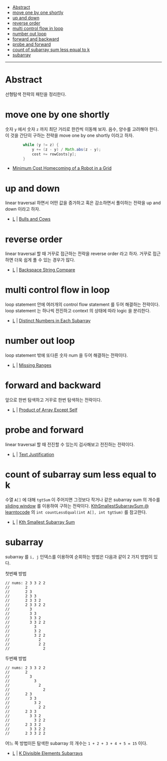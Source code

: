 - [Abstract](#abstract)
- [move one by one shortly](#move-one-by-one-shortly)
- [up and down](#up-and-down)
- [reverse order](#reverse-order)
- [multi control flow in loop](#multi-control-flow-in-loop)
- [number out loop](#number-out-loop)
- [forward and backward](#forward-and-backward)
- [probe and forward](#probe-and-forward)
- [count of subarray sum less equal to k](#count-of-subarray-sum-less-equal-to-k)
- [subarray](#subarray)

---

# Abstract

선형탐색 전략의 패턴을 정리한다.

# move one by one shortly

숫자 `y` 에서 숫자 `z` 까지 최단 거리로 한칸씩 이동해 보자. 음수, 양수를 고려해야 한다. 이 것을 간단히 구하는 전략을 move one by one shortly 이라고 하자.

```java
        while (y != z) {
            y += (z - y) / Math.abs(z - y);
            cost += rowCosts[y];
        }
```

* [Minimum Cost Homecoming of a Robot in a Grid](https://leetcode.com/problems/minimum-cost-homecoming-of-a-robot-in-a-grid/)

# up and down

linear traversal 하면서 어떤 값을 증가하고 혹은 감소하면서 풀이하는 전략을 up and down 이라고 하자.

* [L](/leetcode/BullsandCows/README.md) | [Bulls and Cows](https://leetcode.com/problems/bulls-and-cows/)

# reverse order

linear traversal 할 때 거꾸로 접근하는 전략을 reverse order 라고 하자. 거꾸로 접근하면 더욱 쉽게 풀 수 있는 경우가 많다.

* [L](/leetcode2/BackspaceStringCompare/README.md) | [Backspace String Compare](https://leetcode.com/problems/backspace-string-compare/)

# multi control flow in loop

loop statement 안에 여러개의 control flow statement 를 두어 해결하는 전략이다. loop statement 는 하나씩 전진하고 context 의 상태에 따라 logic 을 분리한다.

* [L](/leetcode2/DistinctNumbersinEachSubarray/) | [Distinct Numbers in Each Subarray](https://leetcode.com/problems/distinct-numbers-in-each-subarray/)

# number out loop

loop statement 밖에 또다른 숫자 num 을 두어 해결하는 전략이다.

* [L](/leetcode/MissingRanges/README.md) | [Missing Ranges](https://leetcode.com/problems/missing-ranges/)

# forward and backward

앞으로 한번 탐색하고 거꾸로 한번 탐색하는 전략이다.

* [L](/leetcode/ProductofArrayExceptSelf/README.md) | [Product of Array Except Self](https://leetcode.com/problems/product-of-array-except-self/)

# probe and forward

linear traversal 할 때 전진할 수 있는지 검사해보고 전진하는 전략이다.

* [L](/leetcode/TextJustification/README.md) | [Text Justification](https://leetcode.com/problems/text-justification/)

# count of subarray sum less equal to k

수열 `A[]` 에 대해 `tgtSum` 이 주어지면 그것보다 작거나 같은 subarray sum 의 개수를 [sliding window](/fundamentals/slidingwindow/nestedloop/README.md) 를 이용하여 구하는 전략이다. [KthSmallestSubarraySum @ learntocode](/leetcode2/KthSmallestSubarraySum/README.md) 의 `int countLessEqual(int A[], int tgtSum)` 를 참고한다.

* [L](/leetcode2/KthSmallestSubarraySum/README.md) | [Kth Smallest Subarray Sum](https://leetcode.com/problems/kth-smallest-subarray-sum/)

# subarray

subarray 를 `i, j` 인덱스를 이용하여 순회하는 방법은 다음과 같이 2 가지 방법이 있다.

첫번째 방법

```
// nums: 2 3 3 2 2
//       2
//       2 3
//       2 3 3
//       2 3 3 2
//       2 3 3 2 2
//         3 
//         3 3
//         3 3 2
//         3 3 2 2
//           3
//           3 2
//           3 2 2
//             2 
//             2 2
//               2
```

두번째 방법

```
// nums: 2 3 3 2 2
//       2
//         3
//           3
//             2
//               2
//       2 3
//         3 3
//           3 2
//             2 2
//       2 3 3
//         3 3 2
//           3 2 2
//       2 3 3 2
//         3 3 2 2
//       2 3 3 2 2
```

어느 쪽 방법이든 탐색한 subarray 의 개수는 `1 + 2 + 3 + 4 + 5 = 15` 이다.

* [L](/leetcode3/KDivisibleElementsSubarrays/) | [K Divisible Elements Subarrays](https://leetcode.com/problems/k-divisible-elements-subarrays/)
